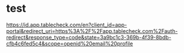 # test

https://id.app.tablecheck.com/en?client_id=app-portal&redirect_uri=https%3A%2F%2Fapp.tablecheck.com%2Fauth-redirect&response_type=code&state=3a9bc1c3-369b-4f39-8bdb-cfb4c6fed5c4&scope=openid%20email%20profile
